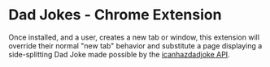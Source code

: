 # Dad Jokes - Chrome Extension

Once installed, and a user, creates a new tab or window, this extension will override their normal "new tab" behavior and substitute a page displaying a side-splitting Dad Joke
made possible by the [icanhazdadjoke API](https://icanhazdadjoke.com/api 'icanhazdadjoke.com').
